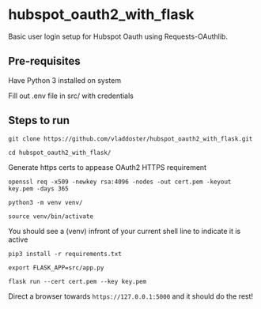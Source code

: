 # hubspot_oauth2_with_flask

Basic user login setup for Hubspot Oauth using Requests-OAuthlib.

## Pre-requisites
Have Python 3 installed on system

Fill out .env file in src/ with credentials 

## Steps to run
`git clone https://github.com/vladdoster/hubspot_oauth2_with_flask.git`

`cd hubspot_oauth2_with_flask/`

Generate https certs to appease OAuth2 HTTPS requirement

`openssl req -x509 -newkey rsa:4096 -nodes -out cert.pem -keyout key.pem -days 365`

`python3 -m venv venv/`

`source venv/bin/activate`

You should see a (venv) infront of your current shell line to indicate it is active

`pip3 install -r requirements.txt`

`export FLASK_APP=src/app.py`

`flask run --cert cert.pem --key key.pem`

Direct a browser towards `https://127.0.0.1:5000` and it should do the rest!
